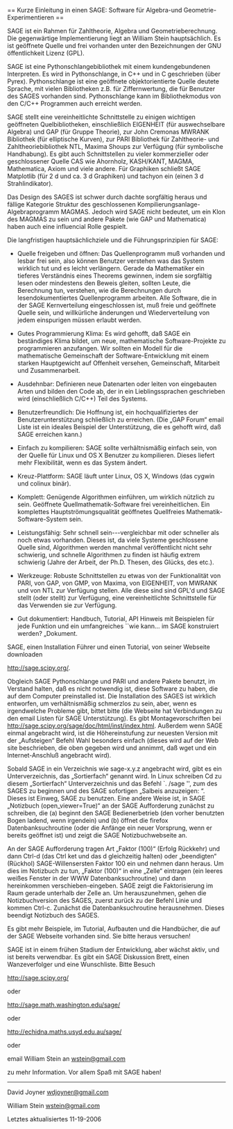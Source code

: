 == Kurze Einleitung in einen SAGE: Software für Algebra-und Geometrie-Experimentieren ==

SAGE ist ein Rahmen für Zahltheorie, Algebra und Geometrieberechnung. Die gegenwärtige Implementierung liegt an William Stein hauptsächlich. Es ist geöffnete Quelle und frei vorhanden unter den Bezeichnungen der GNU öffentlichkeit Lizenz (GPL). 

SAGE ist eine Pythonschlangebibliothek mit einem kundengebundenen Interpreten. Es wird in Pythonschlange, in C++ und in C geschrieben (über Pyrex). Pythonschlange ist eine geöffnete objektorientierte Quelle deutete Sprache, mit vielen Bibliotheken z.B. für Ziffernwertung, die für Benutzer des SAGES vorhanden sind. Pythonschlange kann im Bibliothekmodus von den C/C++ Programmen auch erreicht werden. 

SAGE stellt eine vereinheitlichte Schnittstelle zu einigen wichtigen geöffneten Quelbibliotheken, einschließlich EIGENHEIT (für auswechselbare Algebra) und GAP (für Gruppe Theorie), zur John Cremonas MWRANK Bibliothek (für elliptische Kurven), zur PARI Bibliothek für Zahltheorie- und Zahltheoriebibliothek NTL, Maxima Shoups zur Verfügung (für symbolische Handhabung). Es gibt auch Schnittstellen zu vieler kommerzieller oder geschlossener Quelle CAS wie Ahornholz, KASH/KANT, MAGMA, Mathematica, Axiom und viele andere. Für Graphiken schließt SAGE Matplotlib (für 2 d und ca. 3 d Graphiken) und tachyon ein (einen 3 d Strahlindikator). 

Das Design des SAGES ist schwer durch dachte sorgfältig heraus und fällige Kategorie Struktur des geschlossenen Kompilierungsanlage-Algebraprogramm MAGMAS. Jedoch wird SAGE nicht bedeutet, um ein Klon des MAGMAS zu sein und andere Pakete (wie GAP und Mathematica) haben auch eine influencial Rolle gespielt.


Die langfristigen hauptsächlichziele und die Führungsprinzipien für SAGE: 

 * Quelle freigeben und öffnen: Das Quellenprogramm muß vorhanden und lesbar frei sein, also können Benutzer verstehen was das System wirklich tut und es leicht verlängern. Gerade da Mathematiker ein tieferes Verständnis eines Theorems gewinnen, indem sie sorgfältig lesen oder mindestens den Beweis gleiten, sollten Leute, die Berechnung tun, verstehen, wie die Berechnungen durch lesendokumentiertes Quellenprogramm arbeiten. Alle Software, die in der SAGE Kernverteilung eingeschlossen ist, muß freie und geöffnete Quelle sein, und willkürliche änderungen und Wiederverteilung von jedem einspurigen müssen erlaubt werden.

 * Gutes Programmierung Klima: Es wird gehofft, daß SAGE ein beständiges Klima bildet, um neue, mathematische Software-Projekte zu programmieren anzufangen. Wir sollten ein Modell für die mathematische Gemeinschaft der Software-Entwicklung mit einem starken Hauptgewicht auf Offenheit versehen, Gemeinschaft, Mitarbeit und Zusammenarbeit.

 * Ausdehnbar: Definieren neue Datenarten oder leiten von eingebauten Arten und bilden den Code ab, der in ein Lieblingssprachen geschrieben wird (einschließlich C/C++) Teil des Systems.

 * Benutzerfreundlich: Die Hoffnung ist, ein hochqualifiziertes der Benutzerunterstützung schließlich zu erreichen. (Die „GAP Forum“ email Liste ist ein ideales Beispiel der Unterstützung, die es gehofft wird, daß SAGE erreichen kann.)

 * Einfach zu kompilieren: SAGE sollte verhältnismäßig einfach sein, von der Quelle für Linux und OS X Benutzer zu kompilieren. Dieses liefert mehr Flexibilität, wenn es das System ändert.

 * Kreuz-Plattform: SAGE läuft unter Linux, OS X, Windows (das cygwin und colinux binär).

 * Komplett: Genügende Algorithmen einführen, um wirklich nützlich zu sein. Geöffnete Quellmathematik-Software frei vereinheitlichen. Ein komplettes Hauptströmungsqualität geöffnetes Quellfreies Mathematik-Software-System sein.

 * Leistungsfähig: Sehr schnell sein---vergleichbar mit oder schneller als noch etwas vorhanden. Dieses ist, da viele Systeme geschlossene Quelle sind, Algorithmen werden manchmal veröffentlicht nicht sehr schwierig, und schnelle Algorithmen zu finden ist häufig extrem schwierig (Jahre der Arbeit, der Ph.D. Thesen, des Glücks, des etc.).

 * Werkzeuge: Robuste Schnittstellen zu etwas von der Funktionalität von PARI, von GAP, von GMP, von Maxima, von EIGENHEIT, von MWRANK und von NTL zur Verfügung stellen. Alle diese sind sind GPL'd und SAGE stellt (oder stellt) zur Verfügung, eine vereinheitlichte Schnittstelle für das Verwenden sie zur Verfügung.

 * Gut dokumentiert: Handbuch, Tutorial, API Hinweis mit Beispielen für jede Funktion und ein umfangreiches ``wie kann… im SAGE konstruiert werden? „Dokument.

SAGE, einen Installation Führer und einen Tutorial, von seiner Webseite downloaden 

http://sage.scipy.org/. 

Obgleich SAGE Pythonschlange und PARI und andere Pakete benutzt, im Verstand halten, daß es nicht notwendig ist, diese Software zu haben, die auf dem Computer preinstalled ist. Die Installation des SAGES ist wirklich entworfen, um verhältnismäßig schmerzlos zu sein, aber, wenn es irgendwelche Probleme gibt, bittet bitte (die Webseite hat Verbindungen zu den email Listen für SAGE Unterstützung). Es gibt Montagevorschriften bei http://sage.scipy.org/sage/doc/html/inst/index.html. Außerdem wenn SAGE einmal angebracht wird, ist die Höhereinstufung zur neuesten Version mit der „Aufsteigen“ Befehl Wahl besonders einfach (dieses wird auf der Web site beschrieben, die oben gegeben wird und annimmt, daß wget und ein Internet-Anschluß angebracht wird). 

Sobald SAGE in ein Verzeichnis wie sage-x.y.z angebracht wird, gibt es ein Unterverzeichnis, das „Sortierfach“ genannt wird. In Linux schreiben Cd zu diesem „Sortierfach“ Unterverzeichnis und das Befehl `. /sage '', zum des SAGES zu beginnen und des SAGE sofortigen „Salbeis anzuzeigen: “. Dieses ist Einweg, SAGE zu benutzen. Eine andere Weise ist, in SAGE „Notizbuch (open_viewer=True)“ an der SAGE Aufforderung zunächst zu schreiben, die 
(a) beginnt den SAGE Bedienerbetrieb (den vorher benutzten Bogen ladend, wenn irgendein) und 
(b) öffnet die firefox Datenbanksuchroutine (oder die Anfänge ein neuer Vorsprung, wenn er bereits geöffnet ist) und zeigt die SAGE Notizbuchwebseite an. 

An der SAGE Aufforderung tragen Art „Faktor (100)“ (Erfolg Rückkehr) und dann Ctrl-d (das Ctrl ket und das d gleichzeitig halten) oder „beendigten“ (Rückhol) SAGE-Willensersten Faktor 100 ein und nehmen dann heraus. Um dies im Notizbuch zu tun, „Faktor (100)“ in eine „Zelle“ eintragen (ein leeres weißes Fenster in der WWW Datenbanksuchroutine) und dann hereinkommen verschieben-eingeben. SAGE zeigt die Faktorisierung im Raum gerade unterhalb der Zelle an. Um herauszunehmen, gehen die Notizbuchversion des SAGES, zuerst zurück zu der Befehl Linie und kommen Ctrl-c. Zunächst die Datenbanksuchroutine herausnehmen. Dieses beendigt Notizbuch des SAGES. 

Es gibt mehr Beispiele, im Tutorial, Aufbauten und die Handbücher, die auf der SAGE Webseite vorhanden sind. Sie bitte heraus versuchen!

SAGE ist in einem frühen Stadium der Entwicklung, aber wächst aktiv, und ist bereits verwendbar. Es gibt ein SAGE Diskussion Brett, einen Wanzeverfolger und eine Wunschliste. Bitte Besuch 

http://sage.scipy.org/ 

oder 

http://sage.math.washington.edu/sage/ 

oder 

http://echidna.maths.usyd.edu.au/sage/ 

oder 

email William Stein an wstein@gmail.com 

zu mehr Information. Vor allem Spaß mit SAGE haben!

----

David Joyner
wdjoyner@gmail.com

William Stein
wstein@gmail.com

Letztes aktualisiertes 11-19-2006
